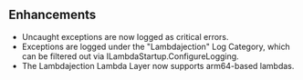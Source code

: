 ## Enhancements

- Uncaught exceptions are now logged as critical errors.  
- Exceptions are logged under the "Lambdajection" Log Category, which can be filtered out via ILambdaStartup.ConfigureLogging.
- The Lambdajection Lambda Layer now supports arm64-based lambdas.